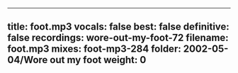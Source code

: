 
---
title: foot.mp3
vocals: false
best: false
definitive: false
recordings: wore-out-my-foot-72
filename: foot.mp3
mixes: foot-mp3-284
folder: 2002-05-04/Wore out my foot
weight: 0
---
